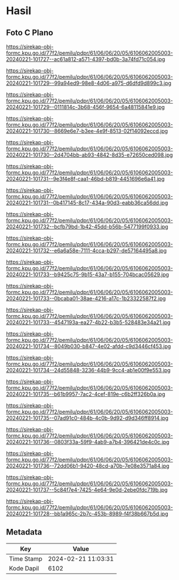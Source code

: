 # Hasil

## Foto C Plano

https://sirekap-obj-formc.kpu.go.id/77f2/pemilu/pdpr/61/06/06/20/05/6106062005003-20240221-101727--ac61a812-a571-4397-bd0b-3a74fd71c054.jpg

https://sirekap-obj-formc.kpu.go.id/77f2/pemilu/pdpr/61/06/06/20/05/6106062005003-20240221-101729--99a94ed9-98e8-4d06-a975-d6dfd9d899c3.jpg

https://sirekap-obj-formc.kpu.go.id/77f2/pemilu/pdpr/61/06/06/20/05/6106062005003-20240221-101729--0111814c-3b68-456f-9654-6a48115841e9.jpg

https://sirekap-obj-formc.kpu.go.id/77f2/pemilu/pdpr/61/06/06/20/05/6106062005003-20240221-101730--8669e6e7-b3ee-4e9f-8513-02f14092eccd.jpg

https://sirekap-obj-formc.kpu.go.id/77f2/pemilu/pdpr/61/06/06/20/05/6106062005003-20240221-101730--2d4704bb-ab93-4842-8d35-e72650ced098.jpg

https://sirekap-obj-formc.kpu.go.id/77f2/pemilu/pdpr/61/06/06/20/05/6106062005003-20240221-101731--9e3f4e8f-caa1-46bd-b819-4451696e6a41.jpg

https://sirekap-obj-formc.kpu.go.id/77f2/pemilu/pdpr/61/06/06/20/05/6106062005003-20240221-101731--0b417145-8c17-434a-90d3-eabb36ca56dd.jpg

https://sirekap-obj-formc.kpu.go.id/77f2/pemilu/pdpr/61/06/06/20/05/6106062005003-20240221-101732--bcfb79bd-1b42-45dd-b56b-5477199f0933.jpg

https://sirekap-obj-formc.kpu.go.id/77f2/pemilu/pdpr/61/06/06/20/05/6106062005003-20240221-101732--e6a6a58e-7111-4cca-b297-de57164495a8.jpg

https://sirekap-obj-formc.kpu.go.id/77f2/pemilu/pdpr/61/06/06/20/05/6106062005003-20240221-101733--b9425c75-9b15-43a7-b155-704bcac05629.jpg

https://sirekap-obj-formc.kpu.go.id/77f2/pemilu/pdpr/61/06/06/20/05/6106062005003-20240221-101733--0bcaba01-38ae-4216-a17c-1b23322587f2.jpg

https://sirekap-obj-formc.kpu.go.id/77f2/pemilu/pdpr/61/06/06/20/05/6106062005003-20240221-101733--4547193a-ea27-4b22-b3b5-528483e34a21.jpg

https://sirekap-obj-formc.kpu.go.id/77f2/pemilu/pdpr/61/06/06/20/05/6106062005003-20240221-101734--8049b030-b847-4e02-afdd-c9d3446cf453.jpg

https://sirekap-obj-formc.kpu.go.id/77f2/pemilu/pdpr/61/06/06/20/05/6106062005003-20240221-101734--24d55848-3236-44b9-9cc4-ab1e00f9e553.jpg

https://sirekap-obj-formc.kpu.go.id/77f2/pemilu/pdpr/61/06/06/20/05/6106062005003-20240221-101735--b61b9957-7ac2-4cef-819e-c6b2ff326b0a.jpg

https://sirekap-obj-formc.kpu.go.id/77f2/pemilu/pdpr/61/06/06/20/05/6106062005003-20240221-101735--07ad91c0-484b-4c0b-9d92-d9d346ff8914.jpg

https://sirekap-obj-formc.kpu.go.id/77f2/pemilu/pdpr/61/06/06/20/05/6106062005003-20240221-101736--0803f33a-59f9-4ab9-a7b4-396421de4c0c.jpg

https://sirekap-obj-formc.kpu.go.id/77f2/pemilu/pdpr/61/06/06/20/05/6106062005003-20240221-101736--72dd06b1-9420-48cd-a70b-7e08e3571a84.jpg

https://sirekap-obj-formc.kpu.go.id/77f2/pemilu/pdpr/61/06/06/20/05/6106062005003-20240221-101737--5c84f7e4-7425-4e64-9e0d-2ebe0fdc719b.jpg

https://sirekap-obj-formc.kpu.go.id/77f2/pemilu/pdpr/61/06/06/20/05/6106062005003-20240221-101728--bb1a965c-2b7c-453b-8989-f4f38b667b5d.jpg


## Metadata

| Key        | Value               |
| ---------- | ------------------- |
| Time Stamp | 2024-02-21 11:03:31 |
| Kode Dapil | 6102                |



